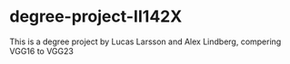 # degree-project-II142X
This is a degree project by Lucas Larsson and Alex Lindberg, compering VGG16 to VGG23
